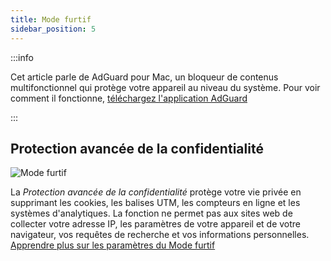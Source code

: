 ```yaml
---
title: Mode furtif
sidebar_position: 5
---
```


:::info

Cet article parle de AdGuard pour Mac, un bloqueur de contenus multifonctionnel qui protège votre appareil au niveau du système. Pour voir comment il fonctionne, [téléchargez l'application AdGuard](https://agrd.io/download-kb-adblock)

:::

## Protection avancée de la confidentialité

![Mode furtif](https://cdn.adtidy.org/content/kb/ad_blocker/mac/stealth.png)

La _Protection avancée de la confidentialité_ protège votre vie privée en supprimant les cookies, les balises UTM, les compteurs en ligne et les systèmes d'analytiques. La fonction ne permet pas aux sites web de collecter votre adresse IP, les paramètres de votre appareil et de votre navigateur, vos requêtes de recherche et vos informations personnelles. [Apprendre plus sur les paramètres du Mode furtif](/general/stealth-mode)
